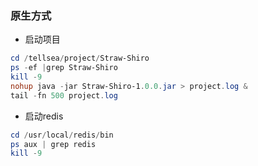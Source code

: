 ### 原生方式

- 启动项目

```powershell
cd /tellsea/project/Straw-Shiro
ps -ef |grep Straw-Shiro
kill -9
nohup java -jar Straw-Shiro-1.0.0.jar > project.log &
tail -fn 500 project.log
```

- 启动redis

```powershell
cd /usr/local/redis/bin
ps aux | grep redis
kill -9
```
